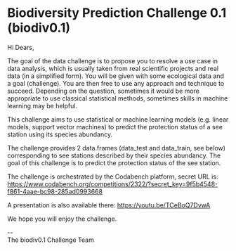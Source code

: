 # Biodiversity Prediction Challenge 0.1 (biodiv0.1)

Hi Dears,

The goal of the data challenge is to propose you to resolve a use case in data analysis, which is usually taken from real scientific projects and real data (in a simplified form). You will be given with some ecological data and a goal (challenge). You are then free to use any approach and technique to succeed. Depending on the question, sometimes it would be more appropriate to use classical statistical methods, sometimes skills in machine learning may be helpful.

This challenge aims to use statistical or machine learning models (e.g. linear models, support vector machines) to predict the protection status of a see station using its species abundancy.

The challenge provides 2 data.frames (data_test and data_train, see below) corresponding to see stations described by their species abundancy. The goal of this challenge is to predict the protection status of the see station.

The challenge is orchestrated by the Codabench platform, secret URL is: https://www.codabench.org/competitions/2322/?secret_key=9f5b4548-f861-4aae-bc98-285ad0993668

A presentation is also available there: https://youtu.be/TCeBoQ7DvwA

We hope you will enjoy the challenge.

--<br/>
The biodiv0.1 Challenge Team
